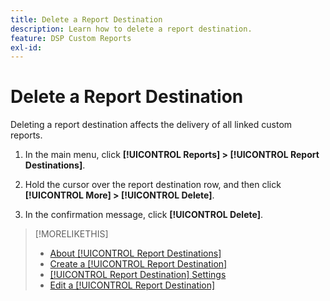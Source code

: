 ```yaml
---
title: Delete a Report Destination
description: Learn how to delete a report destination.
feature: DSP Custom Reports
exl-id: 
---
```


# Delete a Report Destination

Deleting a report destination affects the delivery of all linked custom reports.

1. In the main menu, click **[!UICONTROL Reports] > [!UICONTROL Report Destinations]**.

1. Hold the cursor over the report destination row, and then click **[!UICONTROL More] > [!UICONTROL Delete]**.

1. In the confirmation message, click **[!UICONTROL Delete]**.

>[!MORELIKETHIS]
>
>* [About [!UICONTROL Report Destinations]](/help/dsp/reports/report-destinations/report-destination-about.md)
>* [Create a [!UICONTROL Report Destination]](/help/dsp/reports/report-destinations/report-destination-create.md)
>* [[!UICONTROL Report Destination] Settings](/help/dsp/reports/report-destinations/report-destination-settings.md)
>* [Edit a [!UICONTROL Report Destination]](/help/dsp/reports/report-destinations/report-destination-edit.md)
